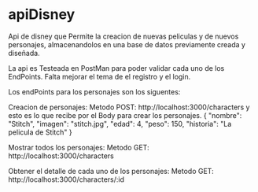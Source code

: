 # apiDisney

Api de disney que Permite la creacion de nuevas peliculas y de nuevos personajes, almacenandolos en una base de datos previamente creada y diseñada.

La api es Testeada en PostMan para poder validar cada uno de los EndPoints.
Falta mejorar el tema de el registro y el login.

Los endPoints para los personajes son los siguentes:

Creacion de personajes:
Metodo POST: http://localhost:3000/characters
y esto es lo que recibe por el Body para crear los personajes.
{
    "nombre": "Stitch",
    "imagen": "stitch.jpg",
    "edad": 4,
    "peso": 150,
    "historia": "La pelicula de Stitch"
}

Mostrar todos los personajes:
Metodo GET: http://localhost:3000/characters

Obtener el detalle de cada uno de los personajes:
Metodo GET: http://localhost:3000/characters/:id









